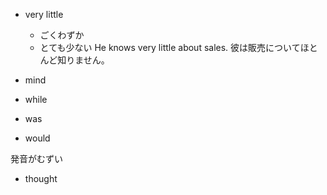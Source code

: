 - very little 
  - ごくわずか
  - とても少ない
He knows very little about sales.
彼は販売についてほとんど知りません。

- mind
- while
- was
- would

発音がむずい
- thought
